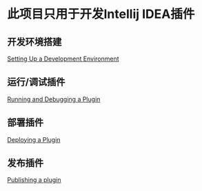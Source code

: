 # 此项目只用于开发Intellij IDEA插件
## 开发环境搭建
[Setting Up a Development Environment](http://www.jetbrains.org/intellij/sdk/docs/basics/getting_started/setting_up_environment.html)
## 运行/调试插件
[Running and Debugging a Plugin](http://www.jetbrains.org/intellij/sdk/docs/basics/getting_started/running_and_debugging_a_plugin.html)
## 部署插件
[Deploying a Plugin](http://www.jetbrains.org/intellij/sdk/docs/basics/getting_started/deploying_plugin.html)
## 发布插件
[Publishing a plugin](http://www.jetbrains.org/intellij/sdk/docs/basics/getting_started/publishing_plugin.html)
